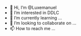 - 👋 Hi, I’m @Luxemanuel
- 👀 I’m interested in DDLC
- 🌱 I’m currently learning ...
- 💞️ I’m looking to collaborate on ...
- 📫 How to reach me ...

<!---
Luxemanuel/Luxemanuel is a ✨ special ✨ repository because its `README.md` (this file) appears on your GitHub profile.
You can click the Preview link to take a look at your changes.
--->

